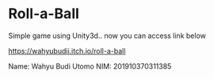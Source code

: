 # Roll-a-Ball
Simple game using Unity3d.. now you can access link below

https://wahyubudii.itch.io/roll-a-ball


Name: Wahyu Budi Utomo
NIM: 201910370311385
